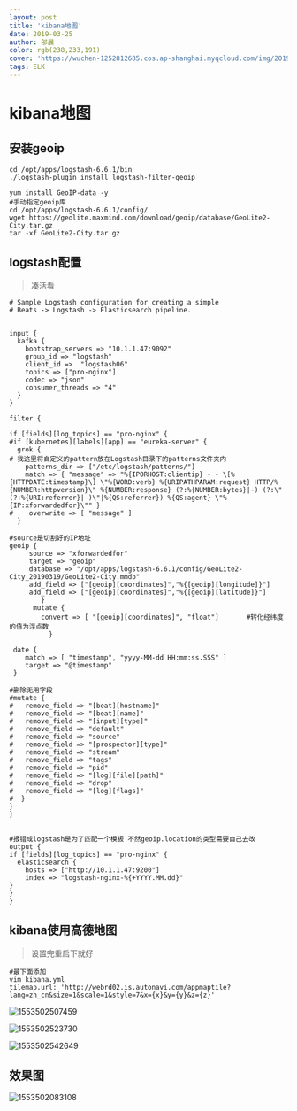 ```yaml
---
layout: post
title: 'kibana地图'
date: 2019-03-25
author: 邬晨
color: rgb(238,233,191)
cover: 'https://wuchen-1252812685.cos.ap-shanghai.myqcloud.com/img/2019-03-25/th.jpg'
tags: ELK
---
```




# kibana地图

## 安装geoip

```shell
cd /opt/apps/logstash-6.6.1/bin
./logstash-plugin install logstash-filter-geoip

yum install GeoIP-data -y
#手动指定geoip库
cd /opt/apps/logstash-6.6.1/config/
wget https://geolite.maxmind.com/download/geoip/database/GeoLite2-City.tar.gz
tar -xf GeoLite2-City.tar.gz
```



## logstash配置

> 凑活看

```shell
# Sample Logstash configuration for creating a simple
# Beats -> Logstash -> Elasticsearch pipeline.


input {
  kafka {
    bootstrap_servers => "10.1.1.47:9092"
    group_id => "logstash"
    client_id =>  "logstash06"
    topics => ["pro-nginx"]
    codec => "json"
    consumer_threads => "4"
  }
}

filter {

if [fields][log_topics] == "pro-nginx" {
#if [kubernetes][labels][app] == "eureka-server" {
  grok {
# 我这里将自定义的pattern放在Logstash目录下的patterns文件夹内
    patterns_dir => ["/etc/logstash/patterns/"]
    match => { "message" => "%{IPORHOST:clientip} - - \[%{HTTPDATE:timestamp}\] \"%{WORD:verb} %{URIPATHPARAM:request} HTTP/%{NUMBER:httpversion}\" %{NUMBER:response} (?:%{NUMBER:bytes}|-) (?:\"(?:%{URI:referrer}|-)\"|%{QS:referrer}) %{QS:agent} \"%{IP:xforwardedfor}\"" }
#    overwrite => [ "message" ]
  }

#source是切割好的IP地址
geoip {
     source => "xforwardedfor"
     target => "geoip"
     database => "/opt/apps/logstash-6.6.1/config/GeoLite2-City_20190319/GeoLite2-City.mmdb"
     add_field => ["[geoip][coordinates]","%{[geoip][longitude]}"]
     add_field => ["[geoip][coordinates]","%{[geoip][latitude]}"]
        }
      mutate {
        convert => [ "[geoip][coordinates]", "float"]       #转化经纬度的值为浮点数
          }

 date {
    match => [ "timestamp", "yyyy-MM-dd HH:mm:ss.SSS" ]
    target => "@timestamp"
 }
 
#删除无用字段 
#mutate {
#   remove_field => "[beat][hostname]"
#   remove_field => "[beat][name]"
#   remove_field => "[input][type]"
#   remove_field => "default"
#   remove_field => "source"
#   remove_field => "[prospector][type]"
#   remove_field => "stream"
#   remove_field => "tags"
#   remove_field => "pid"
#   remove_field => "[log][file][path]"
#   remove_field => "drop"
#   remove_field => "[log][flags]"
#  }
}
}


#报错成logstash是为了匹配一个模板 不然geoip.location的类型需要自己去改
output {
if [fields][log_topics] == "pro-nginx" {
  elasticsearch {
    hosts => ["http://10.1.1.47:9200"]
    index => "logstash-nginx-%{+YYYY.MM.dd}"
}
}
}

```



## kibana使用高德地图

> 设置完重启下就好

```shell
#最下面添加
vim kibana.yml
tilemap.url: 'http://webrd02.is.autonavi.com/appmaptile?lang=zh_cn&size=1&scale=1&style=7&x={x}&y={y}&z={z}'
```



![1553502507459](https://wuchen-1252812685.cos.ap-shanghai.myqcloud.com/img/2019-03-25/1553502507459.png)

![1553502523730](https://wuchen-1252812685.cos.ap-shanghai.myqcloud.com/img/2019-03-25/1553502523730.png)

![1553502542649](https://wuchen-1252812685.cos.ap-shanghai.myqcloud.com/img/2019-03-25/1553502542649.png)

## 效果图

![1553502083108](https://wuchen-1252812685.cos.ap-shanghai.myqcloud.com/img/2019-03-25/1553502083108.png)